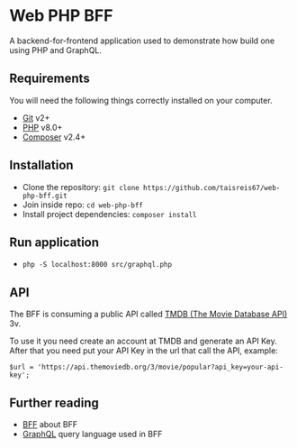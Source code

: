 # Web PHP BFF

A backend-for-frontend application used to demonstrate how build one using PHP and GraphQL.

## Requirements

You will need the following things correctly installed on your computer.

- [Git](http://git-scm.com/) v2+
- [PHP](https://www.php.net/manual/en/install.php) v8.0+
- [Composer](https://getcomposer.org/) v2.4+

## Installation

- Clone the repository: `git clone https://github.com/taisreis67/web-php-bff.git`
- Join inside repo: `cd web-php-bff`
- Install project dependencies: `composer install`

## Run application

- `php -S localhost:8000 src/graphql.php`

## API

The BFF is consuming a public API called [TMDB (The Movie Database API)](https://developers.themoviedb.org/3/getting-started/introduction) 3v.

To use it you need create an account at TMDB and generate an API Key.
After that you need put your API Key in the url that call the API, example:

`$url = 'https://api.themoviedb.org/3/movie/popular?api_key=your-api-key';`

## Further reading

- [BFF](https://philcalcado.com/2015/09/18/the_back_end_for_front_end_pattern_bff.html) about BFF
- [GraphQL](https://graphql.org/learn/) query language used in BFF
